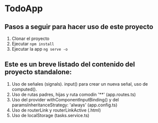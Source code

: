 # TodoApp

## Pasos a seguir para hacer uso de este proyecto

 1. Clonar el proyecto
 2. Ejecutar ```npm install``` 
 3. Ejecutar la app ```ng serve -o```
 

## Este es un breve listado del contenido del proyecto standalone:

1. Uso de señales (signals). input() para crear un nueva señal, uso de computed().
2. Uso de rutas padres,  hijas y ruta comodín '**' (app.routes.ts)
3. Uso del provider withComponentInputBinding() y del  paramsInheritanceStrategy: 'always' (app.config.ts)
4. Uso de routerLink y routerLinkActive (.html)
5. Uso de localStorage (tasks.service.ts)
